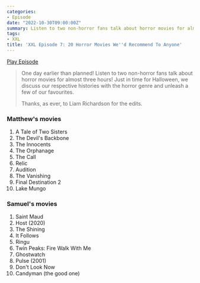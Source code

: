 ```yaml
---
categories:
- Episode
date: "2022-10-30T09:00:00Z"
summary: Listen to two non-horror fans talk about horror movies for almost three hours!
tags:
- XXL
title: 'XXL Episode 7: 20 Horror Movies We''d Recommend To Anyone'
---
```


[Play Episode](https://www.patreon.com/posts/xxl-episode-7-20-73950995)
> One day earlier than planned! Listen to two non-horror fans talk about horror movies for almost three hours! Just in time for Halloween, we discuss our respective histories with the horror genre and unleash a few of our favourites.
>
> Thanks, as ever, to Liam Richardson for the edits.

### Matthew's movies

1.  A Tale of Two Sisters
2. The Devil's Backbone
3. The Innocents
4. The Orphanage
5. The Call
6. Relic
7. Audition
8. The Vanishing
9. Final Destination 2
10. Lake Mungo

### Samuel's movies

1.  Saint Maud
2. Host (2020)
3. The Shining
4. It Follows
5. Ringu
6. Twin Peaks: Fire Walk With Me
7. Ghostwatch
8. Pulse (2001)
9. Don't Look Now
10. Candyman (the good one)

